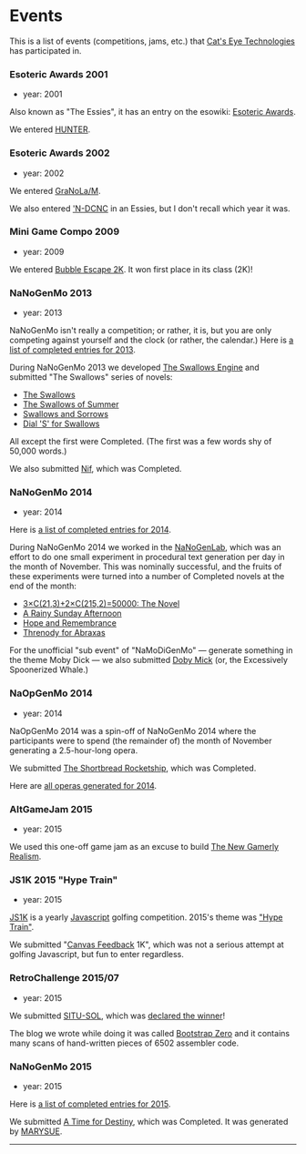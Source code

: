 Events
======

This is a list of events (competitions, jams, etc.) that [Cat's Eye Technologies][] has participated in.

### Esoteric Awards 2001

*   year: 2001

Also known as "The Essies", it has an entry on the esowiki: [Esoteric Awards](http://esolangs.org/wiki/Esoteric%20Awards).

We entered [HUNTER][].

### Esoteric Awards 2002

*   year: 2002

We entered [GraNoLa/M][].

We also entered ['N-DCNC][] in an Essies, but I don't recall which year it was.

### Mini Game Compo 2009

*   year: 2009

We entered [Bubble Escape 2K][].  It won first place in its class (2K)!

### NaNoGenMo 2013

*   year: 2013

NaNoGenMo isn't really a competition; or rather, it is, but you are only
competing against yourself and the clock (or rather, the calendar.)
Here is [a list of completed entries for 2013](https://github.com/dariusk/NaNoGenMo/issues?q=is:open+is:issue+label:completed).

During NaNoGenMo 2013 we developed [The Swallows Engine][] and submitted
"The Swallows" series of novels:

*   [The Swallows][]
*   [The Swallows of Summer][]
*   [Swallows and Sorrows][]
*   [Dial 'S' for Swallows][]

All except the first were Completed.  (The first was a few words shy of 50,000 words.)

We also submitted [Nif][], which was Completed.

### NaNoGenMo 2014

*   year: 2014

Here is [a list of completed entries for 2014](https://github.com/dariusk/NaNoGenMo-2014/issues?q=is:open+is:issue+label:completed).

During NaNoGenMo 2014 we worked in the [NaNoGenLab][], which was an effort to do
one small experiment in procedural text generation per day in the month of November.
This was nominally successful, and the fruits of these experiments were turned into
a number of Completed novels at the end of the month:

*   [3×C(21,3)+2×C(215,2)=50000: The Novel][]
*   [A Rainy Sunday Afternoon][]
*   [Hope and Remembrance][]
*   [Threnody for Abraxas][]

For the unofficial "sub event" of "NaMoDiGenMo" — generate something in the theme Moby Dick —
we also submitted [Doby Mick][] (or, the Excessively Spoonerized Whale.)

### NaOpGenMo 2014

*   year: 2014

NaOpGenMo 2014 was a spin-off of NaNoGenMo 2014 where the participants were
to spend (the remainder of) the month of November generating a 2.5-hour-long opera.

We submitted [The Shortbread Rocketship][], which was Completed.

Here are [all operas generated for 2014](https://github.com/cpressey/NaOpGenMo/issues?q=is:open+is:issue+label:completed).

### AltGameJam 2015

*   year: 2015

We used this one-off game jam as an excuse to build [The New Gamerly Realism][].

### JS1K 2015 "Hype Train"

*   year: 2015

[JS1K](http://js1k.com/) is a yearly [Javascript][] golfing competition.
2015's theme was ["Hype Train"](http://js1k.com/2015-hypetrain/).

We submitted "[Canvas Feedback][] 1K", which was not a serious attempt at golfing
Javascript, but fun to enter regardless.

### RetroChallenge 2015/07

*   year: 2015

We submitted [SITU-SOL][], which was [declared the winner](http://www.wickensonline.co.uk/retrochallenge-2012sc/2015/08/08/rc201507-full-time-summary/)!

The blog we wrote while doing it was called [Bootstrap Zero](https://github.com/catseye/SITU-SOL/tree/master/doc/bootstrap-zero)
and it contains many scans of hand-written pieces of 6502 assembler code.

### NaNoGenMo 2015

*   year: 2015

Here is [a list of completed entries for 2015](https://github.com/dariusk/NaNoGenMo-2015/issues?q=is:open+is:issue+label:completed).

We submitted [A Time for Destiny][], which was Completed.  It was generated by [MARYSUE][].

- - - -

[Cat's Eye Technologies]: ../article/General%20Information.md#cats-eye-technologies
[HUNTER]: ../article/Languages.md#hunter
[GraNoLa/M]: ../article/Languages.md#granola/m
['N-DCNC]: ../article/Languages.md#n-dcnc
[Bubble Escape 2K]: ../article/Games.md#bubble-escape
[The Shortbread Rocketship]: ../article/Musical%20Compositions.md#the-shortbread-rocketship
[The Swallows Engine]: ../article/Tools.md#the-swallows-engine
[The Swallows]: ../article/Texts.md#the-swallows
[The Swallows of Summer]: ../article/Texts.md#the-swallows-of-summer
[Swallows and Sorrows]: ../article/Texts.md#swallows-and-sorrows
[Dial 'S' for Swallows]: ../article/Texts.md#dial-s-for-swallows
[Nif]: ../article/Texts.md#nif
[Canvas Feedback]: ../article/Gewgaws.md#canvas-feedback
[SITU-SOL]: ../article/Languages.md#situ-sol
[A Time for Destiny]: ../article/Texts.md#a-time-for-destiny
[MARYSUE]: ../article/Tools.md#marysue
[3×C(21,3)+2×C(215,2)=50000: The Novel]: ../article/Texts.md#3c2132c215250000-the-novel
[A Rainy Sunday Afternoon]: ../article/Texts.md#a-rainy-sunday-afternoon
[Hope and Remembrance]: ../article/Texts.md#hope-and-remembrance
[Threnody for Abraxas]: ../article/Texts.md#threnody-for-abraxas
[Doby Mick]: ../article/Texts.md#doby-mick
[The New Gamerly Realism]: ../article/Games.md#the-new-gamerly-realism
[NaNoGenLab]: https://github.com/catseye/NaNoGenLab
[Javascript]: http://www.ecma-international.org/publications/standards/Ecma-262.htm

